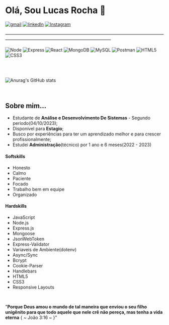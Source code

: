 # Olá, Sou Lucas Rocha 🫡
[![gmail](https://img.shields.io/badge/Gmail-D14836?style=for-the-badge&logo=gmail&logoColor=white)](mailto:lucasrocha03.2003@gmail.com)
[![linkedln](https://img.shields.io/badge/LinkedIn-0077B5?style=for-the-badge&logo=linkedin&logoColor=white)](https://www.linkedin.com/in/lucas-rocha-dev-adm?utm_source=share&utm_campaign=share_via&utm_content=profile&utm_medium=android_app)
[![Instagram](https://img.shields.io/badge/Instagram-E4405F?style=for-the-badge&logo=instagram&logoColor=white)](https://www.instagram.com/lucas__g.r/)

<p>――――――――――――――――――――――――――――――――――――――――――――――――――――――――――――</p>
<div display="inline-block">
<img align="center" alt="Node" src="https://img.shields.io/badge/Node.js-6DA55F?logo=node.js&logoColor=white" />
<img align="center" alt="Express" src="https://img.shields.io/badge/Express.js-%23404d59.svg?logo=express&logoColor=%2361DAFB" />
<img align="center" alt="React" src="https://img.shields.io/badge/React-%2320232a.svg?logo=react&logoColor=%2361DAFB" />
<img align="center" alt="MongoDB" src="https://img.shields.io/badge/MongoDB-%234ea94b.svg?logo=mongodb&logoColor=white" />
<img align="center" alt="MySQL" src="https://img.shields.io/badge/MySQL-4479A1?logo=mysql&logoColor=fff" />
<img align="center" alt="Postman" src="https://img.shields.io/badge/Postman-FF6C37?style=for-the-badge&logo=postman&logoColor=white" />
<img align="center" alt="HTML5" src="https://img.shields.io/badge/HTML5-E34F26?style=for-the-badge&logo=html5&logoColor=white" />
<img align="center" alt="CSS3" src="https://img.shields.io/badge/CSS3-1572B6?style=for-the-badge&logo=css3&logoColor=white" />

</div>

<br><br>

![Anurag's GitHub stats](https://github-readme-stats.vercel.app/api?username=Lucas-G-Rocha&show_icons=true&theme=tokyonight)

<br>

## Sobre mim...
<ul>
  <li>Estudante de <strong>Análise e Desenvolvimento De Sistemas</strong> - Segundo periodo(04/10/2023);</li>
  <li>Disponível para <strong>Estagio</strong>;</li>
  <li>Busco por experiências para ter um aprendizado melhor e para crescer profissionalmente;</li>
  <li>Estudei <strong>Administração</strong>(técnico) por 1 ano e 6 meses(2022 - 2023)</li>
 
</ul> 

#### Softskills

<ul>
  <li>Honesto</li>
  <li>Calmo</li>
  <li>Paciente</li>
  <li>Focado</li>
  <li>Trabalho bem em equipe</li>
  <li>Organizado</li>
</ul>

#### Hardskills

<ul>
  <li>JavaScript</li>  
  <li>Node.js</li>  
  <li>Express.js</li>  
  <li>Mongoose</li>  
  <li>JsonWebToken</li>  
  <li>Express-Validator</li>  
  <li>Variaveis de Ambiente(dotenv)</li>
  <li>Async/Sync</li>
  <li>Bcrypt</li>  
  <li>Cookie-Parser</li>  
  <li>Handlebars</li>  
  <li>HTML5</li>  
  <li>CSS3</li>  
  <li>Responsive Layouts</li>  
  
</ul>
<br>
<p>"<strong>Porque Deus amou o mundo de tal maneira que enviou o seu filho unigênito para que todo aquele que nele crê não pereça, mas tenha a vida eterna</strong> { ~ João 3:16 ~ }"</p> 

   
 








